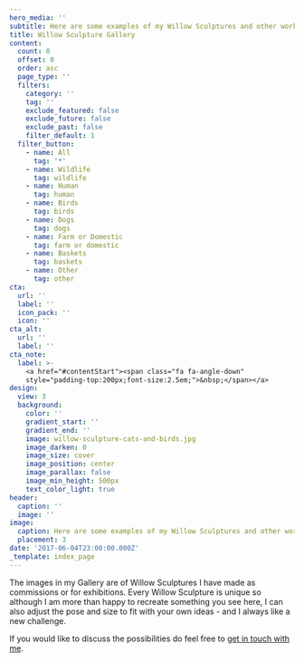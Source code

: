 ```yaml
---
hero_media: ''
subtitle: Here are some examples of my Willow Sculptures and other work
title: Willow Sculpture Gallery
content:
  count: 0
  offset: 0
  order: asc
  page_type: ''
  filters:
    category: ''
    tag: ''
    exclude_featured: false
    exclude_future: false
    exclude_past: false
    filter_default: 1
  filter_button:
    - name: All
      tag: '*'
    - name: Wildlife
      tag: wildlife
    - name: Human
      tag: human
    - name: Birds
      tag: birds
    - name: Dogs
      tag: dogs
    - name: Farm or Domestic
      tag: farm or domestic
    - name: Baskets
      tag: baskets
    - name: Other
      tag: other
cta:
  url: ''
  label: ''
  icon_pack: ''
  icon: ''
cta_alt:
  url: ''
  label: ''
cta_note:
  label: >-
    <a href="#contentStart"><span class="fa fa-angle-down"
    style="padding-top:200px;font-size:2.5em;">&nbsp;</span></a>
design:
  view: 3
  background:
    color: ''
    gradient_start: ''
    gradient_end: ''
    image: willow-sculpture-cats-and-birds.jpg
    image_darken: 0
    image_size: cover
    image_position: center
    image_parallax: false
    image_min_height: 500px
    text_color_light: true
header:
  caption: ''
  image: ''
image:
  caption: Here are some examples of my Willow Sculptures and other work
  placement: 3
date: '2017-06-04T23:00:00.000Z'
_template: index_page
---
```


The images in my Gallery are of Willow Sculptures I have made as commissions or
for exhibitions. Every Willow Sculpture is unique so although I am more than happy
to recreate something you see here, I can also adjust the pose and size to fit
with your own ideas - and I always like a new challenge.

If you would like to discuss the possibilities do feel free to [get in touch with me](/#contact "").
